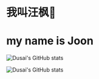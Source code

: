 # 我叫汪枫🥇
# my name is Joon


![Dusai's GitHub stats](https://github-readme-stats.vercel.app/api?username=Wnagfeng)


![Dusai's GitHub stats](https://github-readme-stats.vercel.app/api?username=Wnagfeng&show_icons=true&theme=radical)
